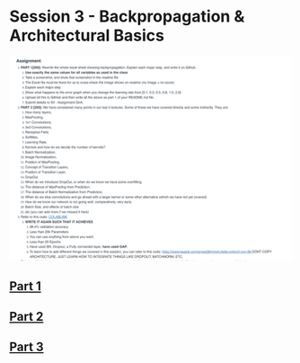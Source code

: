 # Session 3 - Backpropagation & Architectural Basics

![Task](https://raw.githubusercontent.com/pandian-raja/EVA8/main/Resources/S3/task.png)

## [Part 1](/Part1/)

## [Part 2](/Part2/)

## [Part 3](/Part3/)

